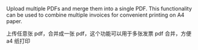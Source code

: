 Upload multiple PDFs and merge them into a single PDF. This functionality can be used to combine multiple invoices for convenient printing on A4 paper.

上传任意张 pdf，合并成一张 pdf，这个功能可以用于多张发票 pdf 合并，方便 a4 纸打印

